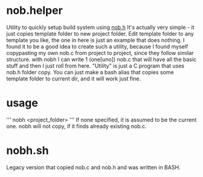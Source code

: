 # nob.helper
Utility to quickly setup build system using [nob.h](https://github.com/tsoding/nob.h/)
It's actually very simple - it just copies template folder to new project folder.
Edit template folder to any template you like, the one in here is just an example that does nothing. 
I found it to be a good idea to create such a utility, because I found myself copypasting my own nob.c from project to project, since they follow similar structure. with nobh I can write 1 (one[uno]) nob.c that will have all the basic stuff and then I just roll from here.
"Utility" is just a C program that uses nob.h folder copy. You can just make a bash alias that copies some template folder to current dir, and it will work just fine. 
# usage
'''
nobh <project_folder>
'''
If none specified, it is assumed to be the current one. nobh will not copy, if it finds already existing nob.c.
# nobh.sh
Legacy version that copied nob.c and nob.h and was written in BASH.

